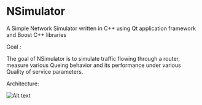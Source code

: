 # NSimulator
A Simple Network Simulator written in C++ using Qt application framework and Boost C++ libraries

Goal :

The goal of NSimulator is to simulate traffic flowing through a router, measure various Queing behavior and its performance under various Quality of service parameters.

Architecture:

![Alt text](../docs/architecture_p2.png?raw=true "Router Architecture")

